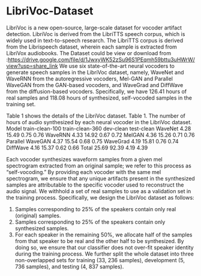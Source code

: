 # LibriVoc-Dataset
LibriVoc is a new open-source, large-scale dataset for vocoder artifact detection. LibriVoc is derived from the LibriTTS speech corpus, which is widely used in text-to-speech research. The LibriTTS corpus is derived from the Librispeech dataset, wherein each sample is extracted from LibriVox audiobooks.
The Dataset could be view or download from :https://drive.google.com/file/d/1JwxyWK52zSu96S1PEqmh59bttu3uHWrW/view?usp=share_link
We use six state-of-the-art neural vocoders to generate speech samples in the LibriVoc dataset, namely, WaveNet and WaveRNN from the autoregressive vocoders, Mel-GAN and Parallel WaveGAN from the GAN-based vocoders, and WaveGrad and DiffWave from the diffusion-based vocoders. Specifically, we have 126.41 hours of real samples and 118.08 hours of synthesized, self-vocoded samples in the training set. 

Table 1 shows the details of the LibriVoc dataset.
Table 1. The number of hours of audio synthesized by each neural vocoder in the LibriVoc dataset.
Model               train-clean-100 train-clean-360 dev-clean test-clean
WaveNet                 4.28            15.49         0.75      0.76
WaveRNN                 4.33            14.92         0.67      0.72
MelGAN                  4.36            15.26         0.71      0.76
Parallel WaveGAN        4.37            15.54         0.68      0.75
WaveGrad                4.19            15.81         0.76      0.74
DiffWave                4.16            15.37         0.62      0.66
Total                   25.69           92.39         4.19      4.39 

Each vocoder synthesizes waveform samples from a given mel spectrogram extracted from an original sample; we refer to this process as “self-vocoding.” By providing each vocoder with the same mel spectrogram, we ensure that any unique artifacts present in the synthesized samples are attributable to the specific vocoder used to reconstruct the audio signal. We withhold a set of real samples to use as a validation set in the training process. Specifically, we design the LibriVoc dataset as follows: 
1) Samples corresponding to 25% of the speakers contain only real (original) samples. 
2) Samples corresponding to 25% of the speakers contain only synthesized samples.
3) For each speaker in the remaining 50%, we allocate half of the samples from that speaker to be real and the other half to be synthesized. By doing so, we ensure that our classifier does not over-fit speaker identity during the training process. We further split the whole dataset into three non-overlapped sets for training (33, 236 samples), development (5, 736 samples), and testing (4, 837 samples).

